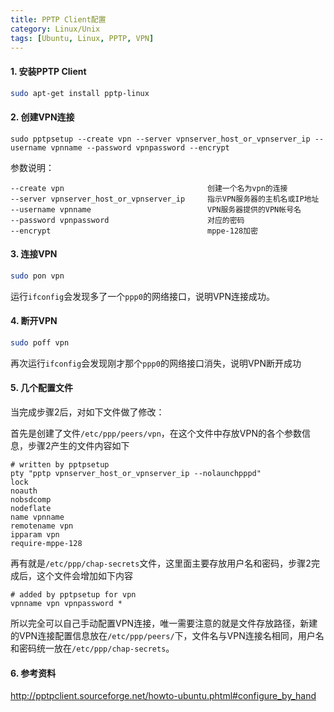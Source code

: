 ```yaml
---
title: PPTP Client配置
category: Linux/Unix
tags: [Ubuntu, Linux, PPTP, VPN]
---
```


#### 1. 安装PPTP Client

```bash
sudo apt-get install pptp-linux
```


#### 2. 创建VPN连接

```
sudo pptpsetup --create vpn --server vpnserver_host_or_vpnserver_ip --username vpnname --password vpnpassword --encrypt
```
    
参数说明：

```
--create vpn                                创建一个名为vpn的连接
--server vpnserver_host_or_vpnserver_ip     指示VPN服务器的主机名或IP地址
--username vpnname                          VPN服务器提供的VPN帐号名
--password vpnpassword                      对应的密码
--encrypt                                   mppe-128加密
```

#### 3. 连接VPN

```bash
sudo pon vpn
```
    
运行`ifconfig`会发现多了一个`ppp0`的网络接口，说明VPN连接成功。

#### 4. 断开VPN

```bash
sudo poff vpn
```
    
再次运行`ifconfig`会发现刚才那个`ppp0`的网络接口消失，说明VPN断开成功

#### 5. 几个配置文件

当完成步骤2后，对如下文件做了修改：

首先是创建了文件`/etc/ppp/peers/vpn`，在这个文件中存放VPN的各个参数信息，步骤2产生的文件内容如下

```
# written by pptpsetup
pty "pptp vpnserver_host_or_vpnserver_ip --nolaunchpppd"
lock
noauth
nobsdcomp
nodeflate
name vpnname
remotename vpn
ipparam vpn
require-mppe-128
```

再有就是`/etc/ppp/chap-secrets`文件，这里面主要存放用户名和密码，步骤2完成后，这个文件会增加如下内容

```
# added by pptpsetup for vpn
vpnname vpn vpnpassword *
```

所以完全可以自己手动配置VPN连接，唯一需要注意的就是文件存放路径，新建的VPN连接配置信息放在`/etc/ppp/peers/`下，文件名与VPN连接名相同，用户名和密码统一放在`/etc/ppp/chap-secrets`。

#### 6. 参考资料

<http://pptpclient.sourceforge.net/howto-ubuntu.phtml#configure_by_hand>
